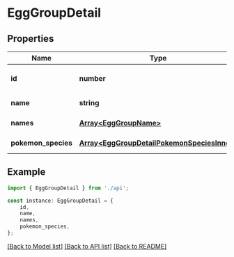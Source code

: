 # EggGroupDetail


## Properties

Name | Type | Description | Notes
------------ | ------------- | ------------- | -------------
**id** | **number** |  | [readonly] [default to undefined]
**name** | **string** |  | [default to undefined]
**names** | [**Array&lt;EggGroupName&gt;**](EggGroupName.md) |  | [default to undefined]
**pokemon_species** | [**Array&lt;EggGroupDetailPokemonSpeciesInner&gt;**](EggGroupDetailPokemonSpeciesInner.md) |  | [default to undefined]

## Example

```typescript
import { EggGroupDetail } from './api';

const instance: EggGroupDetail = {
    id,
    name,
    names,
    pokemon_species,
};
```

[[Back to Model list]](../README.md#documentation-for-models) [[Back to API list]](../README.md#documentation-for-api-endpoints) [[Back to README]](../README.md)
